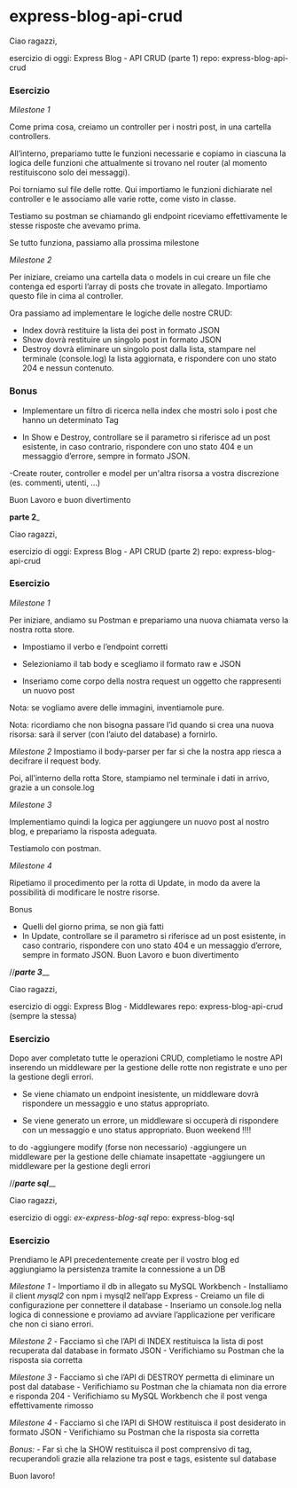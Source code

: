 # express-blog-api-crud

Ciao ragazzi,

esercizio di oggi: Express Blog - API CRUD (parte 1)
repo: express-blog-api-crud


### Esercizio

*Milestone 1*

Come prima cosa, creiamo un controller per i nostri post, in una cartella controllers.

All’interno, prepariamo tutte le funzioni necessarie e copiamo in ciascuna la logica delle funzioni che attualmente si trovano nel router (al momento restituiscono solo dei messaggi).

Poi torniamo sul file delle rotte. Qui importiamo le funzioni dichiarate nel controller e le associamo alle varie rotte, come visto in classe.

Testiamo su postman se chiamando gli endpoint riceviamo effettivamente le stesse risposte che avevamo prima.

Se tutto funziona, passiamo alla prossima milestone


*Milestone 2*

Per iniziare, creiamo una cartella data o models in cui creare un file che contenga ed esporti l’array di posts che trovate in allegato.  Importiamo questo file in cima al controller.

Ora passiamo ad implementare le logiche delle nostre CRUD:
- Index dovrà restituire la lista dei post in formato JSON
- Show dovrà restituire un singolo post in formato JSON
- Destroy dovrà eliminare un singolo post dalla lista, stampare nel terminale (console.log) la lista aggiornata, e rispondere con uno stato 204 e nessun contenuto.

### Bonus
- Implementare un filtro di ricerca nella index che mostri solo i post che hanno un determinato Tag

- In Show e Destroy, controllare se il parametro si riferisce ad un post esistente, in caso contrario, rispondere con uno stato 404 e un messaggio d’errore, sempre in formato JSON.

-Create router, controller e model per un'altra risorsa a vostra discrezione (es. commenti, utenti, ...)

Buon Lavoro e buon divertimento


__________________________________parte 2___________________________________

Ciao ragazzi,

esercizio di oggi: Express Blog - API CRUD (parte 2)
repo: express-blog-api-crud


### Esercizio

*Milestone 1*

Per iniziare, andiamo su Postman e prepariamo una nuova chiamata verso la nostra rotta store.

- Impostiamo il verbo e l’endpoint corretti

- Selezioniamo il tab body e scegliamo il formato raw e JSON

- Inseriamo come corpo della nostra request un oggetto che rappresenti un nuovo post

Nota: se vogliamo avere delle immagini, inventiamole pure.

Nota: ricordiamo che non bisogna passare l’id quando si crea una nuova risorsa: sarà il server (con l’aiuto del database) a fornirlo.


*Milestone 2*
Impostiamo il body-parser per far sì che la nostra app riesca a decifrare il request body.

Poi, all’interno della rotta Store, stampiamo nel terminale i dati in arrivo, grazie a un console.log


*Milestone 3*

Implementiamo quindi la logica per aggiungere un nuovo post al nostro blog, e prepariamo la risposta adeguata.

Testiamolo con postman.


*Milestone 4*

Ripetiamo il procedimento per la rotta di Update, in modo da avere la possibilità di modificare le nostre risorse.


Bonus

- Quelli del giorno prima, se non già fatti
- In Update, controllare se il parametro si riferisce ad un post esistente, in caso contrario, rispondere con uno stato 404 e un messaggio d’errore, sempre in formato JSON.
Buon Lavoro e buon divertimento


//_________________________________parte 3___________________________________

Ciao ragazzi,

esercizio di oggi: Express Blog - Middlewares
repo: express-blog-api-crud  (sempre la stessa)

### Esercizio

Dopo aver completato tutte le operazioni CRUD, completiamo le nostre API inserendo un middleware per la gestione delle rotte non registrate e uno per la gestione degli errori.

- Se viene chiamato un endpoint inesistente, un middleware dovrà rispondere un messaggio e uno status appropriato.

- Se viene generato un errore, un middleware si occuperà di rispondere con un messaggio e uno status appropriato.
Buon weekend !!!!

to do
-aggiungere modify (forse non necessario)
-aggiungere un middleware per la gestione delle chiamate insapettate
-aggiungere un middleware per la gestione degli errori


//_________________________________parte sql___________________________________

Ciao ragazzi,

esercizio di oggi: *ex-express-blog-sql*
repo: express-blog-sql


### Esercizio
Prendiamo le API precedentemente create per il vostro blog ed aggiungiamo la persistenza tramite la connessione a un DB

*Milestone 1*
    - Importiamo il db in allegato su MySQL Workbench
    - Installiamo il client *mysql2* con npm i mysql2 nell’app Express
    - Creiamo un file di configurazione per connettere il database
    - Inseriamo un console.log nella logica di connessione e proviamo ad avviare l’applicazione per verificare che non ci siano errori.

*Milestone 2*
    - Facciamo sì che l’API di INDEX restituisca la lista di post recuperata dal database in formato JSON
    - Verifichiamo su Postman che la risposta sia corretta

*Milestone 3*
    - Facciamo sì che l’API di DESTROY permetta di eliminare un post dal database
    - Verifichiamo su Postman che la chiamata non dia errore e risponda 204
    - Verifichiamo su MySQL Workbench che il post venga effettivamente rimosso

*Milestone 4*
    - Facciamo sì che l’API di SHOW restituisca il post desiderato in formato JSON
    - Verifichiamo su Postman che la risposta sia corretta

*Bonus:*
    - Far sì che la SHOW restituisca il post comprensivo di tag, recuperandoli grazie alla relazione tra post e tags, esistente sul database

Buon lavoro!